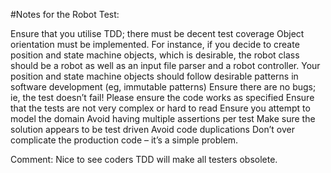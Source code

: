 #Notes for the Robot Test:

Ensure that you utilise TDD; there must be decent test coverage
Object orientation must be implemented. For instance, if you decide to create position and state machine objects, which is desirable, the robot class should be a robot as well as an input file parser and a robot controller.
Your position and state machine objects should follow desirable patterns in software development (eg, immutable patterns)
Ensure there are no bugs; ie, the test doesn’t fail!
Please ensure the code works as specified
Ensure that the tests are not very complex or hard to read
Ensure you attempt to model the domain
Avoid having multiple assertions per test
Make sure the solution appears to be test driven
Avoid code duplications
Don’t over complicate the production code – it’s a simple problem.


Comment: Nice to see coders TDD will make all testers obsolete.

